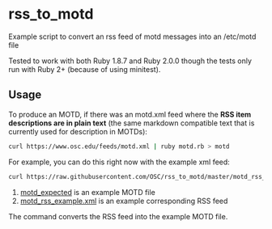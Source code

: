 # rss_to_motd

Example script to convert an rss feed of motd messages into an /etc/motd file

Tested to work with both Ruby 1.8.7 and Ruby 2.0.0 though the tests only run with Ruby 2+ (because of using minitest).

## Usage

To produce an MOTD, if there was an motd.xml feed where the **RSS item descriptions are in plain text** (the same markdown compatible text that is currently used for description in MOTDs):

```sh
curl https://www.osc.edu/feeds/motd.xml | ruby motd.rb > motd
```

For example, you can do this right now with the example xml feed:

```sh
curl https://raw.githubusercontent.com/OSC/rss_to_motd/master/motd_rss_example.xml | ruby motd.rb > motd
```

1. [motd_expected](https://github.com/OSC/rss_to_motd/blob/master/motd_expected) is an example MOTD file
2. [motd_rss_example.xml](https://github.com/OSC/rss_to_motd/blob/master/motd_rss_example.xml) is an example corresponding RSS feed

The command converts the RSS feed into the example MOTD file.
